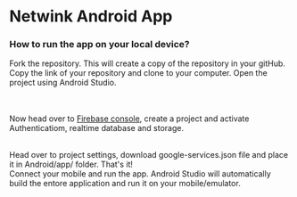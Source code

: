 # Netwink Android App

### How to run the app on your local device?
Fork the repository. This will create a copy of the repository in your gitHub. Copy the link of your repository and clone to your computer. Open the project using Android Studio.

</br></br>
Now head over to [Firebase console](https://console.firebase.google.com/), create a project and activate Authenticatiom, realtime database and storage.

</br>
Head over to project settings, download google-services.json file and place it in Android/app/ folder. That's it!

</br>
Connect your mobile and run the app. Android Studio will automatically build the entore application and run it on your mobile/emulator.
